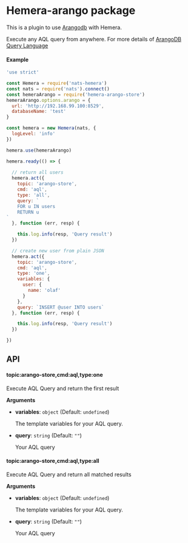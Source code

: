 # Hemera-arango package

This is a plugin to use [Arangodb](https://github.com/arangodb) with Hemera.

Execute any AQL query from anywhere. For more details of [ArangoDB Query Language](https://www.arangodb.com/why-arangodb/sql-aql-comparison/)

#### Example

```js
'use strict'

const Hemera = require('nats-hemera')
const nats = require('nats').connect()
const hemeraArango = require('hemera-arango-store')
hemeraArango.options.arango = {
  url: 'http://192.168.99.100:8529',
  databaseName: 'test'
}

const hemera = new Hemera(nats, {
  logLevel: 'info'
})

hemera.use(hemeraArango)

hemera.ready(() => {
  
  // return all users
  hemera.act({
    topic: 'arango-store',
    cmd: 'aql',
    type: 'all',
    query: `
    FOR u IN users
    RETURN u
`
  }, function (err, resp) {

    this.log.info(resp, 'Query result')
  })

  // create new user from plain JSON
  hemera.act({
    topic: 'arango-store',
    cmd: 'aql',
    type: 'one',
    variables: {
      user: {
        name: 'olaf'
      }
    },
    query: `INSERT @user INTO users`
  }, function (err, resp) {

    this.log.info(resp, 'Query result')
  })

})
```

## API

#### topic:arango-store,cmd:aql,type:one

 Execute AQL Query and return the first result

**Arguments**

* **variables**: `object` (Default: `undefined`)

  The template variables for your AQL query.

* **query**: `string` (Default: `""`)

  Your AQL query

#### topic:arango-store,cmd:aql,type:all

 Execute AQL Query and return all matched results

**Arguments**

* **variables**: `object` (Default: `undefined`)

  The template variables for your AQL query.

* **query**: `string` (Default: `""`)

  Your AQL query
